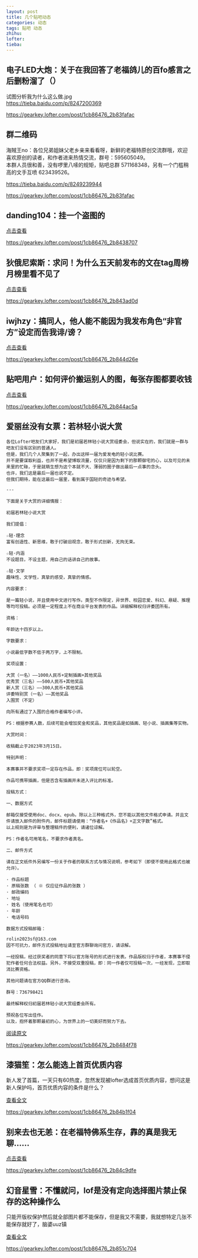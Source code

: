 ```yaml
---
layout: post
title: 几个贴吧动态
categories: 动态
tags: 贴吧 动态
zhihu: 
lofter: 
tieba: 
---
```


## 电子LED大炮：关于在我回答了老福鸽儿的百fo感言之后删粉溜了（）

试图分析我为什么这么做.jpg  
<https://tieba.baidu.com/p/8247200369>

<https://gearkey.lofter.com/post/1cb86476_2b83fafac>

## 群二维码

海賊王no：各位兄弟姐妹父老乡亲来看看呀，新鲜的老福特原创交流群哦，欢迎喜欢原创的读者，和作者进来热情交流，群号：595605049。  
本群人员很和善，没有啰里八嗦的规矩，贴吧总群 571168348，另有一个门槛稍高的文手互喷 623439526。

<https://tieba.baidu.com/p/8249239944>

<https://gearkey.lofter.com/post/1cb86476_2b83fafac>

## danding104：挂一个盗图的

[点击查看](https://tieba.baidu.com/p/8251476163)

<https://gearkey.lofter.com/post/1cb86476_2b8438707>

## 狄俄尼索斯：求问！为什么五天前发布的文在tag周榜月榜里看不见了

[点击查看](https://tieba.baidu.com/p/8252803804)

<https://gearkey.lofter.com/post/1cb86476_2b843ad0d>

## iwjhzy：搞同人，他人能不能因为我发布角色“非官方”设定而告我诽/谤？

[点击查看](https://tieba.baidu.com/p/8236812737)

https://gearkey.lofter.com/post/1cb86476_2b844d26e

## 贴吧用户：如何评价搬运别人的图，每张存图都要收钱

[点击查看](https://tieba.baidu.com/p/8254259429)

https://gearkey.lofter.com/post/1cb86476_2b844ac5a

## 爱丽丝没有女票：若林轻小说大赏

```
各位Lofter吧友们大家好，我们是初届若林轻小说大赏组委会，但说实在的，我们就是一群与吧友们没有区别的普通人。
但是，我们几个人聚集到了一起，办出这样一届为爱发电的轻小说比赛。
并不是要谋取利益，也并不是希望博取流量，仅仅只是因为剩下的那颗御宅的心，以及可见的未来里的忙碌，于是就萌生想为这个本就不大、薄弱的圈子做出最后一点事的念头。
也许，我们这是最后一届也说不定。
但我们期待，能在这最后一届里，看到属于国轻的奇迹与希望。

---

下面是关于大赏的详细情报：

初届若林轻小说大赏

我们提倡：

☆轻·理念
富有创造性、新思维，敢于打破旧观念，敢于形式创新，无拘无束。

☆轻·内涵
不设题目，不设主题，用自己的话讲自己的故事。

☆轻·文学
趣味性、文学性，真挚的感受，真挚的情感。

内容要求：

是一篇轻小说，并且使用中文进行写作。类型不作限定，异世界、校园恋爱、科幻、悬疑、推理等均可投稿。必须是一定程度上不在商业平台发表的作品。详细解释权归评委团所有。

资格：

年龄达十四岁以上。

字数要求：

小说最低字数不低于两万字，上不限制。

奖项设置：

大赏（一名）——1000人民币+定制插画+其他奖品
优秀赏（三名）——500人民币+其他奖品
新人赏（三名）——300人民币+其他奖品
评委特别赏（一名）——其他奖品
入围赏（不定）

向所有通过了入围的合格作者编写小评。

PS：根据参赛人数，后续可能会增加奖金和奖品，其他奖品是如插画、轻小说、插画集等实物。

大赏时间：

收稿截止于2023年3月15日。

特别声明：

本赛事并不要求奖项一定存在作品，即：奖项席位可以轮空。

作品可携带插画，但是否含有插画并未进入评比的标准。

投稿方式：

一、数据方式

邮箱仅接受使用doc、docx、epub。除以上三种格式外，您不能以其他文件格式申请。并且文件请放入邮件的附件内，邮件标题请使用：“作者名+《作品名》+正文字数”格式。
以上规则是为评审与整理稿件的便利，请诸位谅解。

PS：作者名可用笔名，不要求作者真名。

二、邮件方式

请在正文纸件外另编写一份关于作者的联系方式与情况说明，参考如下（即使不使用此格式也被允许）。

· 作品标题
· 原稿张数 （ ※ 仅应征作品的张数 ）
· 邮政编码
· 地址
· 姓名（使用笔名也可）
· 年龄
· 电话号码

数据方式投稿邮箱：

rolin2023sf@163.com
因不可抗力，邮件方式投稿地址请至官方群聊询问官方，请谅解。

一经投稿，经过获奖者的同意下将以官方账号的形式进行发表。作品版权归于作者，本赛事不侵犯作者任何合法权益。另外，不接受双重投稿，即：同一作者仅可投稿一次，一经发现，立即取消比赛资格。

其他问题请在官方QQ群进行咨询。

群号：736798421

最终解释权归初届若林轻小说大赏组委会所有。

预祝各位写出佳作。
以及，抱怀着那颗最初的心，为世界上的一切美好而努力下去。
```

[阅读原文](https://tieba.baidu.com/p/8236309518)

https://gearkey.lofter.com/post/1cb86476_2b8484f78

## 漆猫笙：怎么能选上首页优质内容

新人发了首篇，一天只有60热度，忽然发现被lofter选成首页优质内容，想问这是新人保护吗，首页优质内容的条件是什么？

[查看全文](https://tieba.baidu.com/p/8047432193)

https://gearkey.lofter.com/post/1cb86476_2b84b1f04

## 别来去也无恙：在老福特佛系生存，靠的真是我无聊……

[点击查看](https://tieba.baidu.com/p/8258252244)

https://gearkey.lofter.com/post/1cb86476_2b84c9dfe

## 幻音星雪：不懂就问，lof是没有定向选择图片禁止保存的这种操作么

只能开版权保护然后就全部图片都不能保存，但是我又不需要，我就想特定几张不能保存就好了，脑婆uuz镇

[查看全文](https://tieba.baidu.com/p/8262703093)

https://gearkey.lofter.com/post/1cb86476_2b851c704